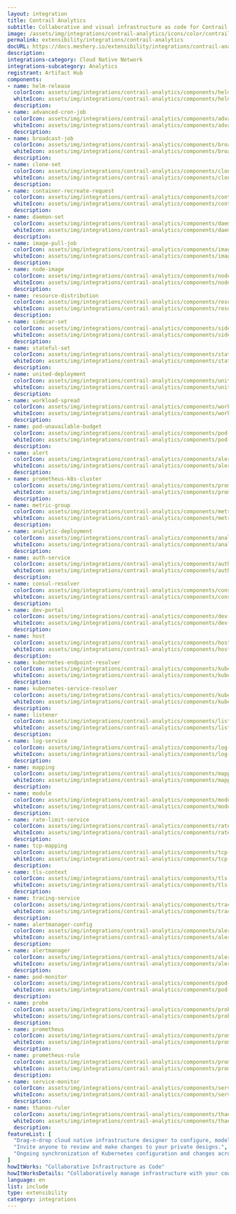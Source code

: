 ```yaml
---
layout: integration
title: Contrail Analytics
subtitle: Collaborative and visual infrastructure as code for Contrail Analytics
image: /assets/img/integrations/contrail-analytics/icons/color/contrail-analytics-color.svg
permalink: extensibility/integrations/contrail-analytics
docURL: https://docs.meshery.io/extensibility/integrations/contrail-analytics
description: 
integrations-category: Cloud Native Network
integrations-subcategory: Analytics
registrant: Artifact Hub
components: 
- name: helm-release
  colorIcon: assets/img/integrations/contrail-analytics/components/helm-release/icons/color/helm-release-color.svg
  whiteIcon: assets/img/integrations/contrail-analytics/components/helm-release/icons/white/helm-release-white.svg
  description: 
- name: advanced-cron-job
  colorIcon: assets/img/integrations/contrail-analytics/components/advanced-cron-job/icons/color/advanced-cron-job-color.svg
  whiteIcon: assets/img/integrations/contrail-analytics/components/advanced-cron-job/icons/white/advanced-cron-job-white.svg
  description: 
- name: broadcast-job
  colorIcon: assets/img/integrations/contrail-analytics/components/broadcast-job/icons/color/broadcast-job-color.svg
  whiteIcon: assets/img/integrations/contrail-analytics/components/broadcast-job/icons/white/broadcast-job-white.svg
  description: 
- name: clone-set
  colorIcon: assets/img/integrations/contrail-analytics/components/clone-set/icons/color/clone-set-color.svg
  whiteIcon: assets/img/integrations/contrail-analytics/components/clone-set/icons/white/clone-set-white.svg
  description: 
- name: container-recreate-request
  colorIcon: assets/img/integrations/contrail-analytics/components/container-recreate-request/icons/color/container-recreate-request-color.svg
  whiteIcon: assets/img/integrations/contrail-analytics/components/container-recreate-request/icons/white/container-recreate-request-white.svg
  description: 
- name: daemon-set
  colorIcon: assets/img/integrations/contrail-analytics/components/daemon-set/icons/color/daemon-set-color.svg
  whiteIcon: assets/img/integrations/contrail-analytics/components/daemon-set/icons/white/daemon-set-white.svg
  description: 
- name: image-pull-job
  colorIcon: assets/img/integrations/contrail-analytics/components/image-pull-job/icons/color/image-pull-job-color.svg
  whiteIcon: assets/img/integrations/contrail-analytics/components/image-pull-job/icons/white/image-pull-job-white.svg
  description: 
- name: node-image
  colorIcon: assets/img/integrations/contrail-analytics/components/node-image/icons/color/node-image-color.svg
  whiteIcon: assets/img/integrations/contrail-analytics/components/node-image/icons/white/node-image-white.svg
  description: 
- name: resource-distribution
  colorIcon: assets/img/integrations/contrail-analytics/components/resource-distribution/icons/color/resource-distribution-color.svg
  whiteIcon: assets/img/integrations/contrail-analytics/components/resource-distribution/icons/white/resource-distribution-white.svg
  description: 
- name: sidecar-set
  colorIcon: assets/img/integrations/contrail-analytics/components/sidecar-set/icons/color/sidecar-set-color.svg
  whiteIcon: assets/img/integrations/contrail-analytics/components/sidecar-set/icons/white/sidecar-set-white.svg
  description: 
- name: stateful-set
  colorIcon: assets/img/integrations/contrail-analytics/components/stateful-set/icons/color/stateful-set-color.svg
  whiteIcon: assets/img/integrations/contrail-analytics/components/stateful-set/icons/white/stateful-set-white.svg
  description: 
- name: united-deployment
  colorIcon: assets/img/integrations/contrail-analytics/components/united-deployment/icons/color/united-deployment-color.svg
  whiteIcon: assets/img/integrations/contrail-analytics/components/united-deployment/icons/white/united-deployment-white.svg
  description: 
- name: workload-spread
  colorIcon: assets/img/integrations/contrail-analytics/components/workload-spread/icons/color/workload-spread-color.svg
  whiteIcon: assets/img/integrations/contrail-analytics/components/workload-spread/icons/white/workload-spread-white.svg
  description: 
- name: pod-unavailable-budget
  colorIcon: assets/img/integrations/contrail-analytics/components/pod-unavailable-budget/icons/color/pod-unavailable-budget-color.svg
  whiteIcon: assets/img/integrations/contrail-analytics/components/pod-unavailable-budget/icons/white/pod-unavailable-budget-white.svg
  description: 
- name: alert
  colorIcon: assets/img/integrations/contrail-analytics/components/alert/icons/color/alert-color.svg
  whiteIcon: assets/img/integrations/contrail-analytics/components/alert/icons/white/alert-white.svg
  description: 
- name: prometheus-k8s-cluster
  colorIcon: assets/img/integrations/contrail-analytics/components/prometheus-k8s-cluster/icons/color/prometheus-k8s-cluster-color.svg
  whiteIcon: assets/img/integrations/contrail-analytics/components/prometheus-k8s-cluster/icons/white/prometheus-k8s-cluster-white.svg
  description: 
- name: metric-group
  colorIcon: assets/img/integrations/contrail-analytics/components/metric-group/icons/color/metric-group-color.svg
  whiteIcon: assets/img/integrations/contrail-analytics/components/metric-group/icons/white/metric-group-white.svg
  description: 
- name: analytic-deployment
  colorIcon: assets/img/integrations/contrail-analytics/components/analytic-deployment/icons/color/analytic-deployment-color.svg
  whiteIcon: assets/img/integrations/contrail-analytics/components/analytic-deployment/icons/white/analytic-deployment-white.svg
  description: 
- name: auth-service
  colorIcon: assets/img/integrations/contrail-analytics/components/auth-service/icons/color/auth-service-color.svg
  whiteIcon: assets/img/integrations/contrail-analytics/components/auth-service/icons/white/auth-service-white.svg
  description: 
- name: consul-resolver
  colorIcon: assets/img/integrations/contrail-analytics/components/consul-resolver/icons/color/consul-resolver-color.svg
  whiteIcon: assets/img/integrations/contrail-analytics/components/consul-resolver/icons/white/consul-resolver-white.svg
  description: 
- name: dev-portal
  colorIcon: assets/img/integrations/contrail-analytics/components/dev-portal/icons/color/dev-portal-color.svg
  whiteIcon: assets/img/integrations/contrail-analytics/components/dev-portal/icons/white/dev-portal-white.svg
  description: 
- name: host
  colorIcon: assets/img/integrations/contrail-analytics/components/host/icons/color/host-color.svg
  whiteIcon: assets/img/integrations/contrail-analytics/components/host/icons/white/host-white.svg
  description: 
- name: kubernetes-endpoint-resolver
  colorIcon: assets/img/integrations/contrail-analytics/components/kubernetes-endpoint-resolver/icons/color/kubernetes-endpoint-resolver-color.svg
  whiteIcon: assets/img/integrations/contrail-analytics/components/kubernetes-endpoint-resolver/icons/white/kubernetes-endpoint-resolver-white.svg
  description: 
- name: kubernetes-service-resolver
  colorIcon: assets/img/integrations/contrail-analytics/components/kubernetes-service-resolver/icons/color/kubernetes-service-resolver-color.svg
  whiteIcon: assets/img/integrations/contrail-analytics/components/kubernetes-service-resolver/icons/white/kubernetes-service-resolver-white.svg
  description: 
- name: listener
  colorIcon: assets/img/integrations/contrail-analytics/components/listener/icons/color/listener-color.svg
  whiteIcon: assets/img/integrations/contrail-analytics/components/listener/icons/white/listener-white.svg
  description: 
- name: log-service
  colorIcon: assets/img/integrations/contrail-analytics/components/log-service/icons/color/log-service-color.svg
  whiteIcon: assets/img/integrations/contrail-analytics/components/log-service/icons/white/log-service-white.svg
  description: 
- name: mapping
  colorIcon: assets/img/integrations/contrail-analytics/components/mapping/icons/color/mapping-color.svg
  whiteIcon: assets/img/integrations/contrail-analytics/components/mapping/icons/white/mapping-white.svg
  description: 
- name: module
  colorIcon: assets/img/integrations/contrail-analytics/components/module/icons/color/module-color.svg
  whiteIcon: assets/img/integrations/contrail-analytics/components/module/icons/white/module-white.svg
  description: 
- name: rate-limit-service
  colorIcon: assets/img/integrations/contrail-analytics/components/rate-limit-service/icons/color/rate-limit-service-color.svg
  whiteIcon: assets/img/integrations/contrail-analytics/components/rate-limit-service/icons/white/rate-limit-service-white.svg
  description: 
- name: tcp-mapping
  colorIcon: assets/img/integrations/contrail-analytics/components/tcp-mapping/icons/color/tcp-mapping-color.svg
  whiteIcon: assets/img/integrations/contrail-analytics/components/tcp-mapping/icons/white/tcp-mapping-white.svg
  description: 
- name: tls-context
  colorIcon: assets/img/integrations/contrail-analytics/components/tls-context/icons/color/tls-context-color.svg
  whiteIcon: assets/img/integrations/contrail-analytics/components/tls-context/icons/white/tls-context-white.svg
  description: 
- name: tracing-service
  colorIcon: assets/img/integrations/contrail-analytics/components/tracing-service/icons/color/tracing-service-color.svg
  whiteIcon: assets/img/integrations/contrail-analytics/components/tracing-service/icons/white/tracing-service-white.svg
  description: 
- name: alertmanager-config
  colorIcon: assets/img/integrations/contrail-analytics/components/alertmanager-config/icons/color/alertmanager-config-color.svg
  whiteIcon: assets/img/integrations/contrail-analytics/components/alertmanager-config/icons/white/alertmanager-config-white.svg
  description: 
- name: alertmanager
  colorIcon: assets/img/integrations/contrail-analytics/components/alertmanager/icons/color/alertmanager-color.svg
  whiteIcon: assets/img/integrations/contrail-analytics/components/alertmanager/icons/white/alertmanager-white.svg
  description: 
- name: pod-monitor
  colorIcon: assets/img/integrations/contrail-analytics/components/pod-monitor/icons/color/pod-monitor-color.svg
  whiteIcon: assets/img/integrations/contrail-analytics/components/pod-monitor/icons/white/pod-monitor-white.svg
  description: 
- name: probe
  colorIcon: assets/img/integrations/contrail-analytics/components/probe/icons/color/probe-color.svg
  whiteIcon: assets/img/integrations/contrail-analytics/components/probe/icons/white/probe-white.svg
  description: 
- name: prometheus
  colorIcon: assets/img/integrations/contrail-analytics/components/prometheus/icons/color/prometheus-color.svg
  whiteIcon: assets/img/integrations/contrail-analytics/components/prometheus/icons/white/prometheus-white.svg
  description: 
- name: prometheus-rule
  colorIcon: assets/img/integrations/contrail-analytics/components/prometheus-rule/icons/color/prometheus-rule-color.svg
  whiteIcon: assets/img/integrations/contrail-analytics/components/prometheus-rule/icons/white/prometheus-rule-white.svg
  description: 
- name: service-monitor
  colorIcon: assets/img/integrations/contrail-analytics/components/service-monitor/icons/color/service-monitor-color.svg
  whiteIcon: assets/img/integrations/contrail-analytics/components/service-monitor/icons/white/service-monitor-white.svg
  description: 
- name: thanos-ruler
  colorIcon: assets/img/integrations/contrail-analytics/components/thanos-ruler/icons/color/thanos-ruler-color.svg
  whiteIcon: assets/img/integrations/contrail-analytics/components/thanos-ruler/icons/white/thanos-ruler-white.svg
  description: 
featureList: [
  "Drag-n-drop cloud native infrastructure designer to configure, model, and deploy your workloads.",
  "Invite anyone to review and make changes to your private designs.",
  "Ongoing synchronization of Kubernetes configuration and changes across any number of clusters."
]
howItWorks: "Collaborative Infrastructure as Code"
howItWorksDetails: "Collaboratively manage infrastructure with your coworkers synchronously sharing the same designs."
language: en
list: include
type: extensibility
category: integrations
---
```

